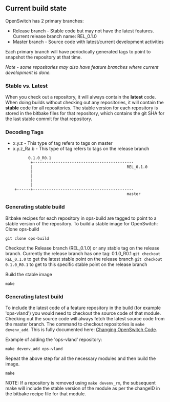 ## Current build state
OpenSwitch has 2 primary branches:
* Release branch - Stable code but may not have the latest features. Current release branch name: REL_0.1.0
* Master branch - Source code with latest/current development activities

Each primary branch will have periodically generated tags to point to snapshot the repository at that time.

*Note - some repositories may also have feature branches where current development is done.*

### Stable vs. Latest
When you check out a repository, it will always contain the **latest** code.  When doing builds without checking out any repositories, it will contain the **stable** code for all repositories.  The stable version for each repository is stored in the bitbake files for that repository, which contains the git SHA for the last stable commit for that repository.

### Decoding Tags
* x.y.z - This type of tag refers to tags on master
* x.y.z_Ra.b - This type of tag refers to tags on the release branch

```ditaa
          0.1.0_R0.1
           +--------------------------------------------
           |                                         REL_0.1.0
           |
           |
           |
           |
    +------+--------------------------------------------
                                                     master
```

### Generating stable build
Bitbake recipes for each repository in ops-build are tagged to point to a stable version of the repository. To build a stable image for OpenSwitch:
Clone ops-build
```
git clone ops-build
```
Checkout the Release branch (REL_0.1.0) or any stable tag on the release branch. Currently the release branch has one tag: 0.1.0_R0.1
```git checkout REL_0.1.0```
to get the latest stable point on the release branch
```git checkout 0.1.0_R0.1```
to get to this specific stable point on the release branch

Build the stable image
```
make
```

### Generating latest build
To include the latest code of a feature repository in the build (for example 'ops-vland') you would need to checkout the source code of that module. Checking out the source code will always fetch the latest source code from the master branch.  The command to checkout repositories is `make devenv_add`.  This is fully documented here: [Changing OpenSwitch Code](http://openswitch.net/documents/dev/changing-openswitch-code).

Example of adding the 'ops-vland' repository:


```
make devenv_add ops-vland
```
Repeat the above step for all the necessary modules and then build the image.
```
make
```
NOTE: If a repository is removed using `make devenv_rm`, the subsequent make will include the stable version of the module as per the changeID in the bitbake recipe file for that module.
